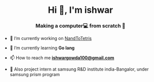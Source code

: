 <h1 align="center">Hi 👋, I'm ishwar</h1>
<h3 align="center">Making a computer💻 from scratch 🔨</h3>

- 🔭 I’m currently working on [NandToTetris](https://github.com/ishwar00/NandToTetris)

- 🌱 I’m currently learning **Go lang**

- 📫 How to reach me **ishwargowda100@gmail.com**

- 📄 Also project intern at samsung R&D institute india-Bangalor, under samsung prism program
